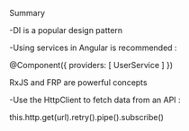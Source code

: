 Summary 

-DI is a popular design pattern

-Using services in Angular is recommended :


@Component({
  providers: [ UserService ]
})


RxJS and FRP are powerful concepts

-Use the HttpClient to fetch data from an API :


this.http.get(url).retry().pipe().subscribe()




